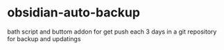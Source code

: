 # obsidian-auto-backup
bath script and buttom addon for get push each 3 days in a git repository for backup and updatings
